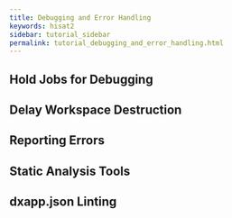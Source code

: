 ```yaml
---
title: Debugging and Error Handling
keywords: hisat2
sidebar: tutorial_sidebar
permalink: tutorial_debugging_and_error_handling.html
---
```


## Hold Jobs for Debugging

## Delay Workspace Destruction

## Reporting Errors

## Static Analysis Tools

## dxapp.json Linting
